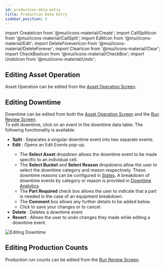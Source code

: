 ```yaml
---
id: production-data-entry
title: Production Data Entry
sidebar_position: 5
---
```

import CreateIcon from '@mui/icons-material/Create';
import CallSplitIcon from '@mui/icons-material/CallSplit';
import EditIcon from '@mui/icons-material/Edit';
import DeleteForeverIcon from '@mui/icons-material/DeleteForever';
import ClearIcon from '@mui/icons-material/Clear';
import CheckBoxIcon from '@mui/icons-material/CheckBox';
import UndoIcon from '@mui/icons-material/Undo';

## Editing Asset Operation
Asset Operation can be edited from the [Asset Operation Screen](docs/products/mes/asset-operation.md).


## Editing Downtime
Downtime can be edited from both the [Asset Operation Screen](docs/products/mes/asset-operation.md) and the [Run Review Screen](docs/products/mes/performance-analytics/run-review.md).  
To edit downtime, click on an event in the downtime data table. The following functionality is available: 
* **Split** <CallSplitIcon fontSize="small" /> : Separates a singular downtime event into two separate events. 
* **Edit** <EditIcon fontSize="small" /> : Opens an Edit Events pop-up. 
  * The **Select Asset** dropdown allows the downtime event to be made specific to an individual cell. 
  * The **Select Bucket** and **Select Reason** dropdowns allow the user to select the downtime category and reason respectively. These downtime reasons can be configured in [States](docs/products/mes/asset-management/states.md). A breakdown of downtime events by category or reason is provided in [Downtime Analytics](docs/products/mes/performance-analytics/downtime.md). 
  * The **Part Required** check box allows the user to indicate that a part is needed in the case of an equipment breakdown. 
  * The **Comment** box allows any further details to be added below. 
  * Click <CheckBoxIcon fontSize="small" /> to save your changes or <ClearIcon fontSize="small" /> to cancel. 
* **Delete** <DeleteForeverIcon fontSize="small" /> : Deletes a downtime event
* **Revert** <UndoIcon fontSize="small" /> : Allows the user to undo changes they made while editing a downtime event.


![Editing Downtime](/img/39.png)

## Editing Production Counts
Production run counts can be edited from the [Run Review Screen](docs/products/mes/performance-analytics/run-review.md).